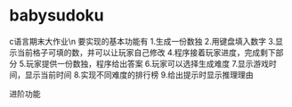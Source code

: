 # babysudoku
c语言期末大作业\n
要实现的基本功能有
1.生成一份数独
2.用键盘填入数字
3.显示当前格子可填的数，并可以让玩家自己修改
4.程序接着玩家进度，完成剩下部分
5.玩家提供一份数独，程序给出答案
6.玩家可以选择生成难度
7.显示游戏时间，显示当前时间
8.实现不同难度的排行榜
9.给出提示时显示推理理由

进阶功能

